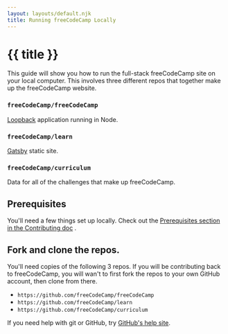 ```yaml
---
layout: layouts/default.njk
title: Running freeCodeCamp Locally
---
```

# {{ title }}

This guide will show you how to run the full-stack freeCodeCamp site on your
local computer. This involves three different repos that together make up the
freeCodeCamp website.

### `freeCodeCamp/freeCodeCamp`

[Loopback](https://loopback.io/) application running in Node.

### `freeCodeCamp/learn`

[Gatsby](https://www.gatsbyjs.org/) static site.

### `freeCodeCamp/curriculum`

Data for all of the challenges that make up freeCodeCamp.

## Prerequisites

You'll need a few things set up locally. Check out the
[Prerequisites section in the Contributing doc](https://github.com/tortxof/freeCodeCamp/blob/staging/CONTRIBUTING.md#prerequisites)
.

## Fork and clone the repos.

You'll need copies of the following 3 repos. If you will be contributing back to
freeCodeCamp, you will wan't to first fork the repos to your own GitHub account,
then clone from there.

- `https://github.com/freeCodeCamp/freeCodeCamp`
- `https://github.com/freeCodeCamp/learn`
- `https://github.com/freeCodeCamp/curriculum`

If you need help with git or GitHub, try
[GitHub's help site](https://help.github.com/).
